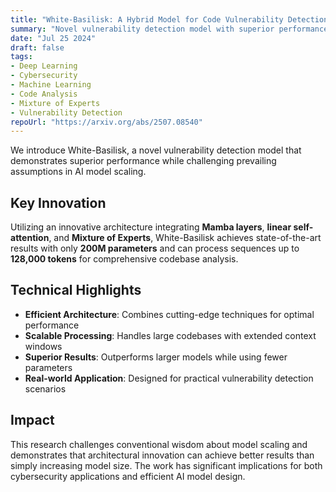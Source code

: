 ```yaml
---
title: "White-Basilisk: A Hybrid Model for Code Vulnerability Detection"
summary: "Novel vulnerability detection model with superior performance using innovative architecture integrating Mamba layers, linear self-attention, and Mixture of Experts."
date: "Jul 25 2024"
draft: false
tags:
- Deep Learning
- Cybersecurity
- Machine Learning
- Code Analysis
- Mixture of Experts
- Vulnerability Detection
repoUrl: "https://arxiv.org/abs/2507.08540"
---
```


We introduce White-Basilisk, a novel vulnerability detection model that demonstrates superior performance while challenging prevailing assumptions in AI model scaling.

## Key Innovation

Utilizing an innovative architecture integrating **Mamba layers**, **linear self-attention**, and **Mixture of Experts**, White-Basilisk achieves state-of-the-art results with only **200M parameters** and can process sequences up to **128,000 tokens** for comprehensive codebase analysis.

## Technical Highlights

- **Efficient Architecture**: Combines cutting-edge techniques for optimal performance
- **Scalable Processing**: Handles large codebases with extended context windows
- **Superior Results**: Outperforms larger models while using fewer parameters
- **Real-world Application**: Designed for practical vulnerability detection scenarios

## Impact

This research challenges conventional wisdom about model scaling and demonstrates that architectural innovation can achieve better results than simply increasing model size. The work has significant implications for both cybersecurity applications and efficient AI model design.
